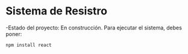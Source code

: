 <h1> Sistema de Resistro </h1>
-Estado del proyecto: En construcción.
Para ejecutar el sistema, debes poner: 

```npm install react```
